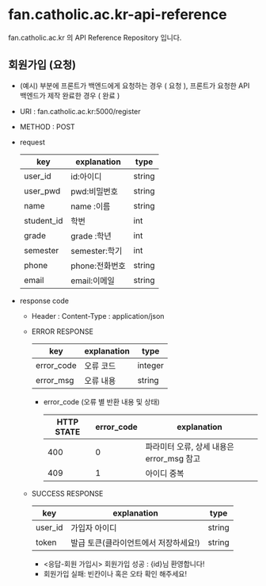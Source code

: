 # fan.catholic.ac.kr-api-reference
fan.catholic.ac.kr 의 API Reference Repository 입니다.

## 회원가입 (요청)
- (예시) 부분에 프론트가 백엔드에게 요청하는 경우 ( 요청 ), 프론트가 요청한 API 백엔드가 제작 완료한 경우 ( 완료 )
- URI : fan.catholic.ac.kr:5000/register
- METHOD : POST
- request

    | key | explanation | type |
    |--- |--- |--- |
    |user_id  | id:아이디    | string
    |user_pwd | pwd:비밀번호 | string
    |name     | name :이름   | string
    |student_id| 학번        | int
    |grade    | grade :학년  | int
    |semester |semester:학기 | int
    |phone    |phone:전화번호|string
    |email    |email:이메일  |string

- response code
    - Header :
        Content-Type : application/json
    - ERROR RESPONSE
    
        |    key   | explanation |   type  |
        | -------- | ----------- |-------- |
        |error_code| 오류 코드     | integer | 
        |error_msg | 오류 내용  | string  |
        
        - error_code (오류 별 반환 내용 및 상태)
        
            | HTTP STATE | error_code | explanation |
            |----------- | ---------- | ----------- |
            | 400 |0| 파라미터 오류, 상세 내용은 error_msg 참고 |
            | 409 |1| 아이디 중복 |
    
    - SUCCESS RESPONSE
    
        | key | explanation | type |
        |--- |--- |--- |
        | user_id | 가입자 아이디 | string |
        | token | 발급 토큰(클라이언트에서 저장하세요!) | string |
        
       -  <응답-회원 가입시> 회원가입 성공 : {id}님 환영합니다! 
       -  회원가입 실패: 빈칸이나 혹은 오타 확인 해주세요!
